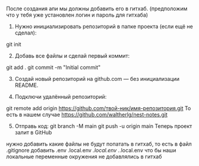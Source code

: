 После создания апи мы должны добавить его в гитхаб.
(предположим что у тебя уже установлен логин и пароль для гитхаба)

1. Нужно инициализировать репозиторий в папке проекта (если ещё не сделал):

git init

2. Добавь все файлы и сделай первый коммит:

git add .
git commit -m "Initial commit"

3. Создай новый репозиторий на github.com — без инициализации README.

4. Подключи удалённый репозиторий:

git remote add origin https://github.com/твой-ник/имя-репозитория.git
То есть в нашем случае https://github.com/waltherlg/nest-notes.git

5. Отправь код:
git branch -M main
git push -u origin main
Теперь проект залит в GitHub

нужно добавить какие файлы не будут попатать в гитхаб,
то есть в файл .gitignore добавить
.env
.local.env
*.local.env
.*.local.env
что бы наши локальные переменные окружения не добавлялись в гитхаб